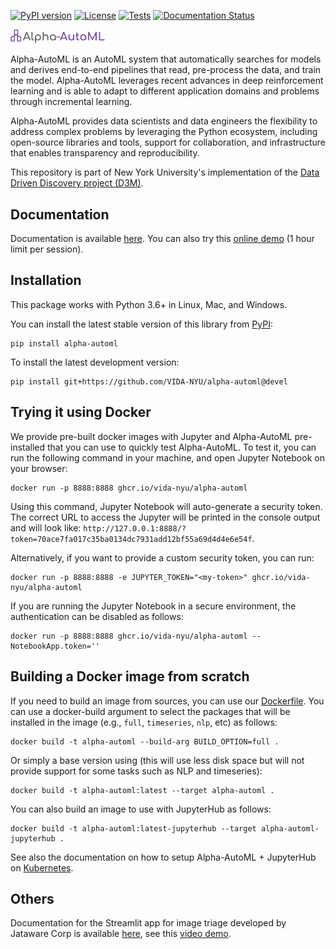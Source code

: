 [![PyPI version](https://badge.fury.io/py/alpha-automl.svg)](https://pypi.org/project/alpha-automl)
[![License](https://img.shields.io/badge/License-Apache%202.0-blue.svg)](https://opensource.org/licenses/Apache-2.0)
[![Tests](https://github.com/VIDA-NYU/alpha-automl/actions/workflows/build.yml/badge.svg)](https://github.com/VIDA-NYU/alpha-automl/actions/workflows/build.yml)
[![Documentation Status](https://readthedocs.org/projects/alpha-automl/badge/?version=latest)](https://alpha-automl.readthedocs.io/en/latest/?badge=latest)


<img src="https://github.com/VIDA-NYU/alpha-automl/raw/devel/Alpha-AutoML_logo.png" width=30%>


Alpha-AutoML is an AutoML system that automatically searches for models and derives end-to-end pipelines that read, 
pre-process the data, and train the model. Alpha-AutoML leverages recent advances in deep reinforcement learning and is 
able to adapt to different application domains and problems through incremental learning.

Alpha-AutoML provides data scientists and data engineers the flexibility to address complex problems by leveraging the 
Python ecosystem, including open-source libraries and tools, support for collaboration, and infrastructure that enables 
transparency and reproducibility. 

This repository is part of New York University's implementation of the 
[Data Driven Discovery project (D3M)](https://datadrivendiscovery.org/).


## Documentation
Documentation is available [here](https://alpha-automl.readthedocs.io/). You can also try this [online demo](https://alpha-automl.hsrn.nyu.edu/) (1 hour limit per session).


## Installation
This package works with Python 3.6+ in Linux, Mac, and Windows.

You can install the latest stable version of this library from [PyPI](https://pypi.org/project/alpha-automl/):

```
pip install alpha-automl
```

To install the latest development version:

```
pip install git+https://github.com/VIDA-NYU/alpha-automl@devel
```


## Trying it using Docker
We provide pre-built docker images with Jupyter and Alpha-AutoML pre-installed that you can use to quickly test Alpha-AutoML.
To test it, you can run the following command in your machine, and open Jupyter Notebook on your browser:

```
docker run -p 8888:8888 ghcr.io/vida-nyu/alpha-automl
```
Using this command, Jupyter Notebook will auto-generate a security token. The correct URL to access the Jupyter will be printed in the console output and will look like: `http://127.0.0.1:8888/?token=70ace7fa017c35ba0134dc7931add12bf55a69d4d4e6e54f`.

Alternatively, if you want to provide a custom security token, you can run:
```
docker run -p 8888:8888 -e JUPYTER_TOKEN="<my-token>" ghcr.io/vida-nyu/alpha-automl
```

If you are running the Jupyter Notebook in a secure environment, the authentication can be disabled as follows:
```
docker run -p 8888:8888 ghcr.io/vida-nyu/alpha-automl --NotebookApp.token=''
```


## Building a Docker image from scratch
If you need to build an image from sources, you can use our [Dockerfile](https://github.com/VIDA-NYU/alpha-automl/blob/devel/Dockerfile). You can use a docker-build argument to select the packages that will be installed in the image (e.g., `full`, `timeseries`, `nlp`, etc) as follows:

```
docker build -t alpha-automl --build-arg BUILD_OPTION=full .
```

Or simply a base version using (this will use less disk space but will not provide support for some tasks such as NLP and timeseries):
```
docker build -t alpha-automl:latest --target alpha-automl .
```

You can also build an image to use with JupyterHub as follows:
```
docker build -t alpha-automl:latest-jupyterhub --target alpha-automl-jupyterhub .
```
See also the documentation on how to setup Alpha-AutoML + JupyterHub on [Kubernetes](https://github.com/VIDA-NYU/alpha-automl/tree/devel/kubernetes).


## Others
Documentation for the Streamlit app for image triage  developed by Jataware Corp is available [here](https://github.com/jataware/st-image-triage), see this [video demo](https://drive.google.com/file/d/1h3o0C0wNfT2AQduhqfgGEWl8fInFkdFZ/view).
